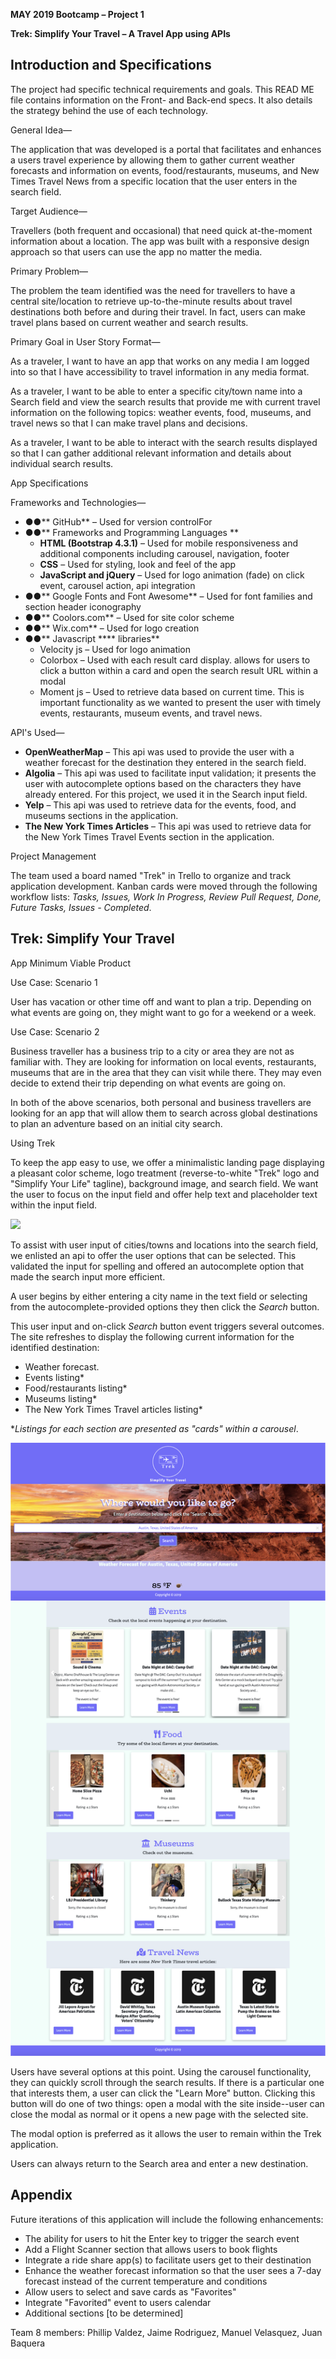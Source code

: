 **MAY 2019 Bootcamp – Project 1**

**Trek: Simplify Your Travel – A Travel App using APIs**

## Introduction and Specifications

The project had specific technical requirements and goals. This READ ME file contains information on the Front- and Back-end specs. It also details the strategy behind the use of each technology.

General Idea—

The application that was developed is a portal that facilitates and enhances a users travel experience by allowing them to gather current weather forecasts and information on events, food/restaurants, museums, and New Times Travel News from a specific location that the user enters in the search field.

Target Audience—

Travellers (both frequent and occasional) that need quick at-the-moment information about a location. The app was built with a responsive design approach so that users can use the app no matter the media.

Primary Problem—

The problem the team identified was the need for travellers to have a central site/location to retrieve up-to-the-minute results about travel destinations both before and during their travel. In fact, users can make travel plans based on current weather and search results.

Primary Goal in User Story Format—

As a traveler, I want to have an app that works on any media I am logged into so that I have accessibility to travel information in any media format.

As a traveler, I want to be able to enter a specific city/town name into a Search field and view the search results that provide me with current travel information on the following topics: weather events, food, museums, and travel news so that I can make travel plans and decisions.

As a traveler, I want to be able to interact with the search results displayed so that I can gather additional relevant information and details about individual search results.

App Specifications

Frameworks and Technologies—

- **●●**** GitHub** – Used for version controlFor
- **●●**** Frameworks and Programming Languages       **
  - **HTML (Bootstrap 4.3.1)** – Used for mobile responsiveness and additional components including carousel, navigation, footer
  - **CSS** – Used for styling, look and feel of the app
  - **JavaScript and jQuery** – Used for logo animation (fade) on click event, carousel action, api integration
- **●●**** Google Fonts and Font Awesome** – Used for font families and section header iconography
- **●●**** Coolors.com** – Used for site color scheme
- **●●**** Wix.com** – Used for logo creation
- **●●**** Javascript **** libraries**
  - Velocity js – Used for logo animation
  - Colorbox – Used with each result card display. allows for users to click a button within a card and open the search result URL within a modal
  - Moment js – Used to retrieve data based on current time. This is important functionality as we wanted to present the user with timely events, restaurants, museum events, and travel news.

API&#39;s Used—

- **OpenWeatherMap** – This api was used to provide the user with a weather forecast for the destination they entered in the search field.
- **Algolia** – This api was used to facilitate input validation; it presents the user with autocomplete options based on the characters they have already entered. For this project, we used it in the Search input field.
- **Yelp** – This api was used to retrieve data for the events, food, and museums sections in the application.
- **The New York Times Articles** – This api was used to retrieve data for the New York Times Travel Events section in the application.

Project Management

The team used a board named &quot;Trek&quot; in Trello to organize and track application development. Kanban cards were moved through the following workflow lists: _Tasks, Issues, Work In Progress, Review Pull Request, Done, Future Tasks, Issues - Completed_.

##

## Trek: Simplify Your Travel

App Minimum Viable Product

Use Case: Scenario 1

User has vacation or other time off and want to plan a trip. Depending on what events are going on, they might want to go for a weekend or a week.

Use Case: Scenario 2

Business traveller has a business trip to a city or area they are not as familiar with. They are looking for information on local events, restaurants, museums that are in the area that they can visit while there. They may even decide to extend their trip depending on what events are going on.

In both of the above scenarios, both personal and business travellers are looking for an app that will allow them to search across global destinations to plan an adventure based on an initial city search.

Using Trek

To keep the app easy to use, we offer a minimalistic landing page displaying a pleasant color scheme, logo treatment (reverse-to-white &quot;Trek&quot; logo and &quot;Simplify Your Life&quot; tagline), background image, and search field. We want the user to focus on the input field and offer help text and placeholder text within the input field.

<img src="./assets/images/trek-landing-page.png">

To assist with user input of cities/towns and locations into the search field, we enlisted an api to offer the user options that can be selected. This validated the input for spelling and offered an autocomplete option that made the search input more efficient.

A user begins by either entering a city name in the text field or selecting from the autocomplete-provided options they then click the _Search_ button.

This user input and on-click _Search_ button event triggers several outcomes. The site refreshes to display the following current information for the identified destination:

- Weather forecast.
- Events listing\*
- Food/restaurants listing\*
- Museums listing\*
- The New York Times Travel articles listing\*

\*_Listings for each section are presented as &quot;cards&quot; within a carousel_.


<img src="./assets/images/trek-search-results.png">

Users have several options at this point. Using the carousel functionality, they can quickly scroll through the search results. If there is a particular one that interests them, a user can click the &quot;Learn More&quot; button. Clicking this button will do one of two things: open a modal with the site inside--user can close the modal as normal or it opens a new page with the selected site.

The modal option is preferred as it allows the user to remain within the Trek application.

Users can always return to the Search area and enter a new destination.

## Appendix

Future iterations of this application will include the following enhancements:

- The ability for users to hit the Enter key to trigger the search event
- Add a Flight Scanner section that allows users to book flights
- Integrate a ride share app(s) to facilitate users get to their destination
- Enhance the weather forecast information so that the user sees a 7-day forecast instead of the current temperature and conditions
- Allow users to select and save cards as &quot;Favorites&quot;
- Integrate &quot;Favorited&quot; event to users calendar
- Additional sections [to be determined]

Team 8 members: Phillip Valdez, Jaime Rodriguez, Manuel Velasquez, Juan Baquera